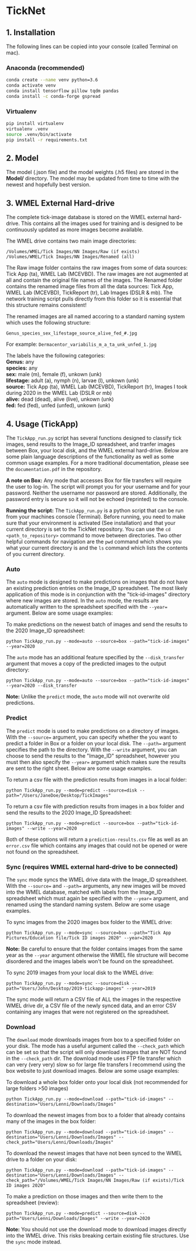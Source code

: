 # TickNet

## 1. Installation
The following lines can be copied into your console (called Terminal on mac). 

### Anaconda (recommended)
```bash
conda create --name venv python=3.6
conda activate venv
conda install tensorflow pillow tqdm pandas
conda install -c conda-forge gspread
```

### Virtualenv
```bash
pip install virtualenv
virtualenv .venv
source .venv/bin/activate
pip install -r requirements.txt
```

## 2. Model
The model (.json file) and the model weights (.h5 files) are stored in the **Model/** directory. The model may be updated from time to time with the newest and hopefully best version. 

## 3. WMEL External Hard-drive
The complete tick-image database is stored on the WMEL external hard-drive. This contains all the images used for training and is designed to be continuously updated as more images become available. 

The WMEL drive contains two main image directories: 
```
/Volumes/WMEL/Tick Images/NN Images/Raw (if exists)
/Volumes/WMEL/Tick Images/NN Images/Renamed (all)
```

The Raw image folder contains the raw images from some of data sources: Tick App (ta), WMEL Lab (MCEVBD). The raw images are not augmented at all and contain the original file names of the images. The Renamed folder contains the renamed image files from all the data sources: Tick App, WMEL Lab (MCEVBD), TickReport (tr), Lab Images (DSLR & mb). The network training script pulls directly from this folder so it is essential that this structure remains consistent! 

The renamed images are all named accoring to a standard naming system which uses the following structure:
```
Genus_species_sex_lifestage_source_alive_fed_#.jpg
```
For example: `Dermacentor_variabilis_m_a_ta_unk_unfed_1.jpg`

The labels have the following categories:  
**Genus:** any  
**species:** any  
**sex:** male (m), female (f), unkown (unk)  
**lifestage:** adult (a), nymph (n), larvae (l), unkown (unk)  
**source:** Tick App (ta), WMEL Lab (MCEVBD), TickReport (tr), Images I took during 2020 in the WMEL Lab (DSLR or mb)   
**alive:** dead (dead), alive (live), unkown (unk)   
**fed:** fed (fed), unfed (unfed), unkown (unk)   


## 4. Usage (TickApp)
The `TickApp_run.py` script has several functions designed to classify tick images, send results to the Image_ID spreadsheet, and tranfer images between Box, your local disk, and the WMEL external hard-drive. Below are some plain language descriptions of the functionality as well as some common usage examples. For a more traditional documentation, please see the `documentation.pdf` in the repository. 

**A note on Box:** Any mode that accesses Box for file transfers will require the user to log-in. The script will prompt you for your username and for your password. Neither the username nor password are stored. Additionally, the password entry is secure so it will not be echoed (reprinted) to the console. 

**Running the script:** The `TickApp_run.py` is a python script that can be run from your machines console (Terminal). Before running, you need to make sure that your environment is activated (See installation) and that your current directory is set to the TickNet repository. You can use the `cd <path_to_repository>` command to move between directories. Two other helpful commands for navigation are the `pwd` command which shows you what your current directory is and the `ls` command which lists the contents of you current directory.

### Auto 
The `auto` mode is designed to make predictions on images that do not have an existing prediction entries on the Image_ID spreadsheet. The most likely application of this mode is in conjunction with the "tick-id-images" directory where new images are stored. In the `auto` mode, the results are automatically written to the spreadsheet specified with the `--year=` argument. Below are some usage examples:

To make predictions on the newest batch of images and send the results to the 2020 Image_ID spreadsheet:
```
python TickApp_run.py --mode=auto --source=box --path="tick-id-images" --year=2020
```
The `auto` mode has an additional feature specified by the `--disk_transfer` argument that moves a copy of the predicted images to the output directory:
```
python TickApp_run.py --mode=auto --source=box --path="tick-id-images" --year=2020 --disk_transfer
```
**Note:** Unlike the `predict` mode, the `auto` mode will not overwrite old predictions.


### Predict
The `predict` mode is used to make predictions on a directory of images. With the `--source=` argument, you can specify whether the you want to predict a folder in Box or a folder on your local disk. The `--path=` argument specifies the path to the directory. With the `--write` argument, you can choose to send the results to the "Image_ID" spreadsheet, however you must then also specify the `--year=` argument which makes sure the results are sent to the right sheet. Below are some usage examples. 

To return a csv file with the prediction results from images in a local folder:
```
python TickApp_run.py --mode=predict --source=disk --path="/Users/JaneDoe/Desktop/TickImages"
```
To return a csv file with prediction results from images in a box folder and send the results to the 2020 Image_ID Spreadsheet:
```
python TickApp_run.py --mode=predict --source=box --path="tick-id-images" --write --year=2020
```
Both of these options will return a `prediction-results.csv` file as well as an `error.csv` file which contains any images that could not be opened or were not found on the spreadsheet. 

### Sync (requires WMEL external hard-drive to be connected)
The `sync` mode syncs the WMEL drive data with the Image_ID spreadsheet. With the `--source=` and `--path=` arguments, any new images will be moved into the WMEL database, matched with labels from the Image_ID spreadsheet which must again be specified with the `--year=` argument, and renamed using the standard naming system. Below are some usage examples.

To sync images from the 2020 images box folder to the WMEL drive:
```
python TickApp_run.py --mode=sync --source=box --path="Tick App Pictures/Education file/Tick ID images 2020" --year=2020
```
**Note:** Be careful to ensure that the folder contains images from the same year as the `--year` argument otherwise the WMEL file structure will become disordered and the images labels won't be found on the spreadsheet.

To sync 2019 images from your local disk to the WMEL drive:
```
python TickApp_run.py --mode=sync --source=disk --path="Users/John/Desktop/2019-tickapp-images" --year=2019
```
The sync mode will return a CSV file of ALL the images in the respective WMEL drive dir, a CSV file of the newly synced data, and an error CSV containing any images that were not registered on the spreadsheet. 

### Download
The `download` mode downloads images from box to a specified folder on your disk. The mode has a useful argument called the `--check_path` which can be set so that the script will only download images that are NOT found in the `--check_path` dir. The download mode uses FTP file transfer which can very (very very) slow so for large file transfers I recommend using the box website to just download images. Below are some usage examples:

To download a whole box folder onto your local disk (not recommended for large folders >50 images)
```
python TickApp_run.py --mode=download --path="tick-id-images" --destination="Users/Lenni/Downloads/Images"
```
To download the newest images from box to a folder that already contains many of the images in the box folder:
```
python TickApp_run.py --mode=download --path="tick-id-images" --destination="Users/Lenni/Downloads/Images" --check_path="Users/Lenni/Downloads/Images"
```
To download the newest images that have not been synced to the WMEL drive to a folder on your disk:
```
python TickApp_run.py --mode=download --path="tick-id-images" --destination="Users/Lenni/Downloads/Images" --check_path="/Volumes/WMEL/Tick Images/NN Images/Raw (if exists)/Tick ID images 2020"
```
To make a prediction on those images and then write them to the spreadsheet (review):
```
python TickApp_run.py --mode=predict --source=disk --path="Users/Lenni/Downloads/Images" --write --year=2020
```
**Note:** You should not use the download mode to download images directly into the WMEL drive. This risks breaking certain existing file structures. Use the `sync` mode instead. 
